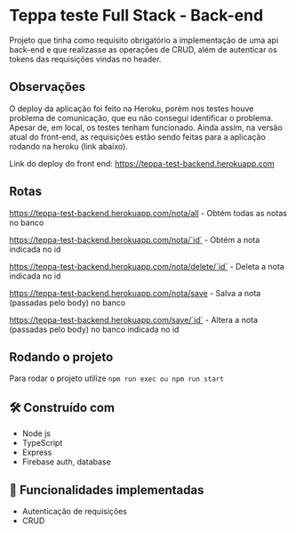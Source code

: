 # Teppa teste Full Stack - Back-end

Projeto que tinha como requisito obrigatório a implementação de uma api back-end e que realizasse as operações de CRUD, além de autenticar os tokens das requisições vindas no header.

## Observações
O deploy da aplicação foi feito na Heroku, porém nos testes houve problema de comunicação, que eu não consegui identificar o problema. Apesar de, em local, os testes tenham funcionado. Ainda assim, na versão atual do front-end, as requisições estão sendo feitas para a aplicação rodando na heroku (link abaixo).

Link do deploy do front end:
https://teppa-test-backend.herokuapp.com

## Rotas

https://teppa-test-backend.herokuapp.com/nota/all - Obtém todas as notas no banco 

https://teppa-test-backend.herokuapp.com/nota/`id` - Obtém a nota indicada no id

https://teppa-test-backend.herokuapp.com/nota/delete/`id` - Deleta a nota indicada no id

https://teppa-test-backend.herokuapp.com/nota/save - Salva a nota (passadas pelo body) no banco 

https://teppa-test-backend.herokuapp.com/save/`id` - Altera a nota (passadas pelo body) no banco indicada no id 


## Rodando o projeto
Para rodar o projeto utilize `npm run exec ou npm run start`

## 🛠️ Construído com

* Node js
* TypeScript
* Express
* Firebase auth, database

## 🚀 Funcionalidades implementadas

* Autenticação de requisições
* CRUD

<!--
## 📄 Screenshots

Este projeto está sob a licença (sua licença) - veja o arquivo [LICENSE.md](https://github.com/usuario/projeto/licenca) para detalhes.
-->
